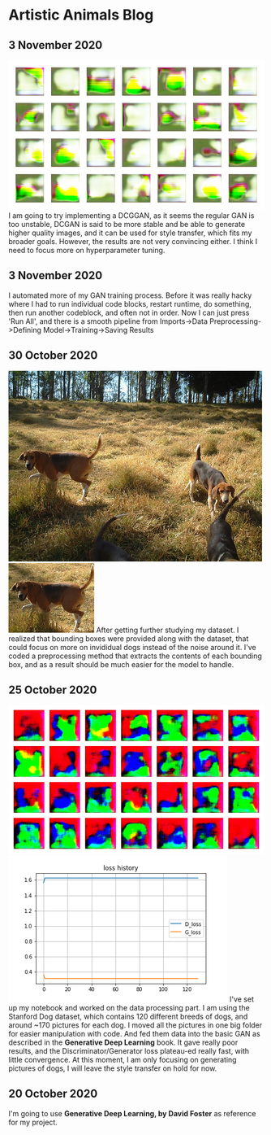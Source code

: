 # Artistic Animals Blog #

## 3 November 2020 ##
![train](/images/gan/train-129.png)
I am going to try implementing a DCGGAN, as it seems the regular GAN is too unstable, DCGAN is said to be more stable and be able to generate higher quality images, and it can be used for style transfer, which fits my broader goals. However, the results are not very convincing either. I think I need to focus more on hyperparameter tuning.

## 3 November 2020 ##
I automated more of my GAN training process. Before it was really hacky where I had to run individual code blocks, restart runtime, do something, then run another codeblock, and often not in order. Now I can just press 'Run All', and there is a smooth pipeline from Imports->Data Preprocessing->Defining Model->Training->Saving Results

## 30 October 2020 ## 
![dogs](/images/gan/dogs.png)
![cdog](/images/gan/cdog.png)
After getting further studying my dataset. I realized that bounding boxes were provided along with the dataset, that could focus on more on invididual dogs instead of the noise around it. I've coded a preprocessing method that extracts the contents of each bounding box, and as a result should be much easier for the model to handle.

## 25 October 2020 ## 
![sample](/images/train-50.png)
![loss](/images/loss_history.png)
I've set up my notebook and worked on the data processing part. I am using the Stanford Dog dataset, which contains 120 different breeds of dogs, and around ~170 pictures for each dog. I moved all the pictures in one big folder for easier manipulation with code. And fed them data into the basic GAN as described in the **Generative Deep Learning** book. It gave really poor results, and the Discriminator/Generator loss plateau-ed really fast, with little convergence. At this moment, I am only focusing on generating pictures of dogs, I will leave the style transfer on hold for now.

## 20 October 2020 ## 
I'm going to use **Generative Deep Learning, by David Foster** as reference for my project. 
